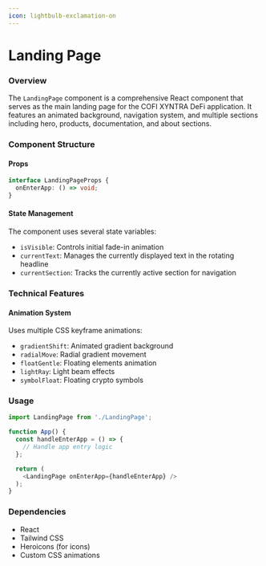 ```yaml
---
icon: lightbulb-exclamation-on
---
```


# Landing Page

### Overview

The `LandingPage` component is a comprehensive React component that serves as the main landing page for the COFI XYNTRA DeFi application. It features an animated background, navigation system, and multiple sections including hero, products, documentation, and about sections.

### Component Structure

#### Props

```typescript
interface LandingPageProps {
  onEnterApp: () => void;
}
```

#### State Management

The component uses several state variables:

* `isVisible`: Controls initial fade-in animation
* `currentText`: Manages the currently displayed text in the rotating headline
* `currentSection`: Tracks the currently active section for navigation

### Technical Features

#### Animation System

Uses multiple CSS keyframe animations:

* `gradientShift`: Animated gradient background
* `radialMove`: Radial gradient movement
* `floatGentle`: Floating elements animation
* `lightRay`: Light beam effects
* `symbolFloat`: Floating crypto symbols

### Usage

```typescript
import LandingPage from './LandingPage';

function App() {
  const handleEnterApp = () => {
    // Handle app entry logic
  };

  return (
    <LandingPage onEnterApp={handleEnterApp} />
  );
}
```

### Dependencies

* React
* Tailwind CSS
* Heroicons (for icons)
* Custom CSS animations

###
